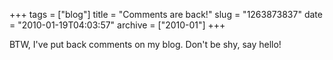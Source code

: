 +++
tags = ["blog"]
title = "Comments are back!"
slug = "1263873837"
date = "2010-01-19T04:03:57"
archive = ["2010-01"]
+++

BTW, I've put back comments on my blog.  Don't be shy, say hello!
